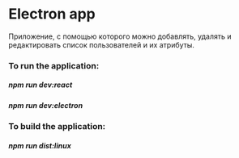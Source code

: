 # Electron app

Приложение, с помощью которого можно добавлять, удалять и редактировать список пользователей и их атрибуты.

### To run the application:
##### npm run dev:react
##### npm run dev:electron

### To build the application:
##### npm run dist:linux
